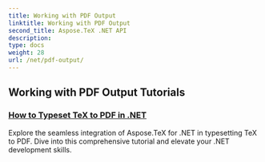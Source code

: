 ```yaml
---
title: Working with PDF Output
linktitle: Working with PDF Output
second_title: Aspose.TeX .NET API
description: 
type: docs
weight: 28
url: /net/pdf-output/
---
```


## Working with PDF Output Tutorials
### [How to Typeset TeX to PDF in .NET](./typeset-tex-to-pdf/)
Explore the seamless integration of Aspose.TeX for .NET in typesetting TeX to PDF. Dive into this comprehensive tutorial and elevate your .NET development skills.